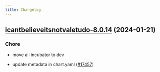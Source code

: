 ```yaml
---
title: Changelog
---
```




## [icantbelieveitsnotvaletudo-8.0.14](https://github.com/truecharts/charts/compare/icantbelieveitsnotvaletudo-8.0.13...icantbelieveitsnotvaletudo-8.0.14) (2024-01-21)

### Chore



- move all incubator to dev

- update metadata in chart.yaml ([#17457](https://github.com/truecharts/charts/issues/17457))